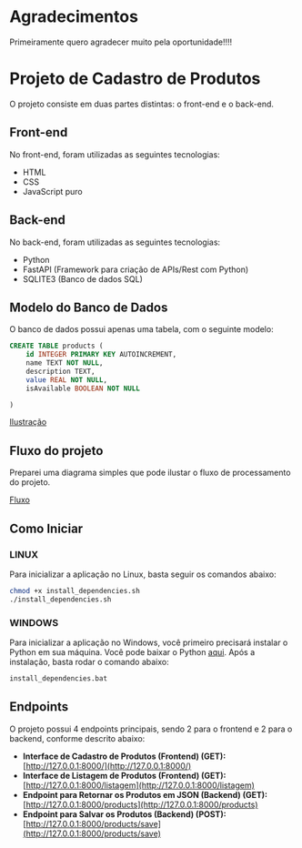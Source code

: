 # Agradecimentos
Primeiramente quero agradecer muito pela oportunidade!!!!

# Projeto de Cadastro de Produtos

O projeto consiste em duas partes distintas: o front-end e o back-end.

## Front-end

No front-end, foram utilizadas as seguintes tecnologias:

- HTML
- CSS
- JavaScript puro

## Back-end

No back-end, foram utilizadas as seguintes tecnologias:

- Python
- FastAPI (Framework para criação de APIs/Rest com Python)
- SQLITE3 (Banco de dados SQL)

## Modelo do Banco de Dados

O banco de dados possui apenas uma tabela, com o seguinte modelo:

```sql
CREATE TABLE products (
    id INTEGER PRIMARY KEY AUTOINCREMENT,
    name TEXT NOT NULL,
    description TEXT,
    value REAL NOT NULL,
    isAvailable BOOLEAN NOT NULL

)
```
[Ilustração](https://i.ibb.co/QkXvrbF/Screenshot-from-2024-03-22-19-27-06.png)

## Fluxo do projeto

Preparei uma diagrama simples que pode ilustar o fluxo de processamento do projeto.

[Fluxo](https://i.ibb.co/d4Tx1nh/Screenshot-from-2024-03-22-19-51-20.png)


## Como Iniciar

### LINUX

Para inicializar a aplicação no Linux, basta seguir os comandos abaixo:

```bash
chmod +x install_dependencies.sh
./install_dependencies.sh
```

### WINDOWS

Para inicializar a aplicação no Windows, você primeiro precisará instalar o Python em sua máquina. Você pode baixar o Python [aqui](https://www.python.org/downloads/).
Após a instalação, basta rodar o comando abaixo:

```bash
install_dependencies.bat
```

## Endpoints

O projeto possui 4 endpoints principais, sendo 2 para o frontend e 2 para o backend, conforme descrito abaixo:

- **Interface de Cadastro de Produtos (Frontend) (GET):** [http://127.0.0.1:8000/](http://127.0.0.1:8000/)
- **Interface de Listagem de Produtos (Frontend) (GET):** [http://127.0.0.1:8000/listagem](http://127.0.0.1:8000/listagem)
- **Endpoint para Retornar os Produtos em JSON (Backend) (GET):** [http://127.0.0.1:8000/products](http://127.0.0.1:8000/products)
- **Endpoint para Salvar os Produtos (Backend) (POST):** [http://127.0.0.1:8000/products/save](http://127.0.0.1:8000/products/save)


